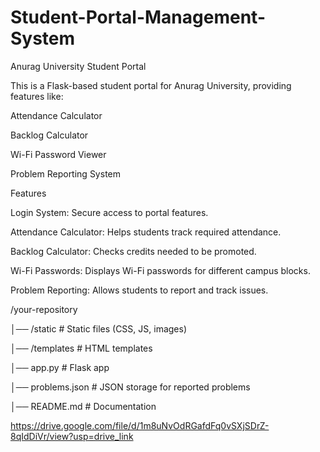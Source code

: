 # Student-Portal-Management-System
Anurag University Student Portal

This is a Flask-based student portal for Anurag University, providing features like:

Attendance Calculator

Backlog Calculator

Wi-Fi Password Viewer

Problem Reporting System

Features

Login System: Secure access to portal features.

Attendance Calculator: Helps students track required attendance.

Backlog Calculator: Checks credits needed to be promoted.

Wi-Fi Passwords: Displays Wi-Fi passwords for different campus blocks.

Problem Reporting: Allows students to report and track issues.

/your-repository

│── /static         # Static files (CSS, JS, images)

│── /templates      # HTML templates

│── app.py         # Flask app

│── problems.json  # JSON storage for reported problems

│── README.md      # Documentation

https://drive.google.com/file/d/1m8uNvOdRGafdFq0vSXjSDrZ-8qIdDiVr/view?usp=drive_link

